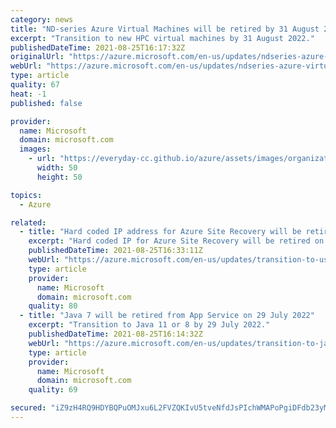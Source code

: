```yaml
---
category: news
title: "ND-series Azure Virtual Machines will be retired by 31 August 2022 "
excerpt: "Transition to new HPC virtual machines by 31 August 2022."
publishedDateTime: 2021-08-25T16:17:32Z
originalUrl: "https://azure.microsoft.com/en-us/updates/ndseries-azure-virtual-machines-will-be-retired-by-31-august-2022/"
webUrl: "https://azure.microsoft.com/en-us/updates/ndseries-azure-virtual-machines-will-be-retired-by-31-august-2022/"
type: article
quality: 67
heat: -1
published: false

provider:
  name: Microsoft
  domain: microsoft.com
  images:
    - url: "https://everyday-cc.github.io/azure/assets/images/organizations/microsoft.com-50x50.jpg"
      width: 50
      height: 50

topics:
  - Azure

related:
  - title: "Hard coded IP address for Azure Site Recovery will be retired on 31 August 2024"
    excerpt: "Hard coded IP for Azure Site Recovery will be retired on 31 August 2024  – transition to using service tags. "
    publishedDateTime: 2021-08-25T16:33:11Z
    webUrl: "https://azure.microsoft.com/en-us/updates/transition-to-using-service-tags-by-31-august-2024/"
    type: article
    provider:
      name: Microsoft
      domain: microsoft.com
    quality: 80
  - title: "Java 7 will be retired from App Service on 29 July 2022"
    excerpt: "Transition to Java 11 or 8 by 29 July 2022."
    publishedDateTime: 2021-08-25T16:14:32Z
    webUrl: "https://azure.microsoft.com/en-us/updates/transition-to-java-11-or-8-by-29-july-2022/"
    type: article
    provider:
      name: Microsoft
      domain: microsoft.com
    quality: 69

secured: "iZ9zH4RQ9HDYBQPuOMJxu6L2FVZQKIvU5tveNfdJsPIchWMAPoPgiDFdb23yMVNRBfdsjPCovRuew+qvqO/Y+OpEOoZKeQi2LcvIxjmoLipX53xDWxc3BD4zylPI4OtmIT8l/jt7LkFYR7dteSv1mZ3R3S1OB9zPsTO3JuCf4Xb+xOxU11f0RKbPSwnGpudFQ6d6qGcPggtFvxRhiQelZjQegoQJV+e5YMOUehEm8ZEnztyvarGsb7TrL1VRgGd/kRrD93IltLn7CpLcDd+OcTaWxYMh1QSbOxS+bHqEKxlOWpZYNzcVv3SzhPfHURz9ZbCIClVuv+yHQuWfEiZEQYyL5rUn7u1fT1oR81At41I=;/8GZu6jTApROJaFfn8o5lg=="
---
```


